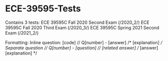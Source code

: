 # ECE-39595-Tests

Contains 3 tests:
ECE 39595C Fall 2020 Second Exam (/2020_2/)
ECE 39595C Fall 2020 Third Exam (/2020_3/)
ECE 39595C Spring 2021 Second Exam (/2021_2/)

Formatting:
Inline question: 
[code] // Q[number] - [answer]
/*
    [explanation]
*/
Separate question
// Q[number] - [question]
// [related answer]
/*
    [answer]
    [explanation]
*/